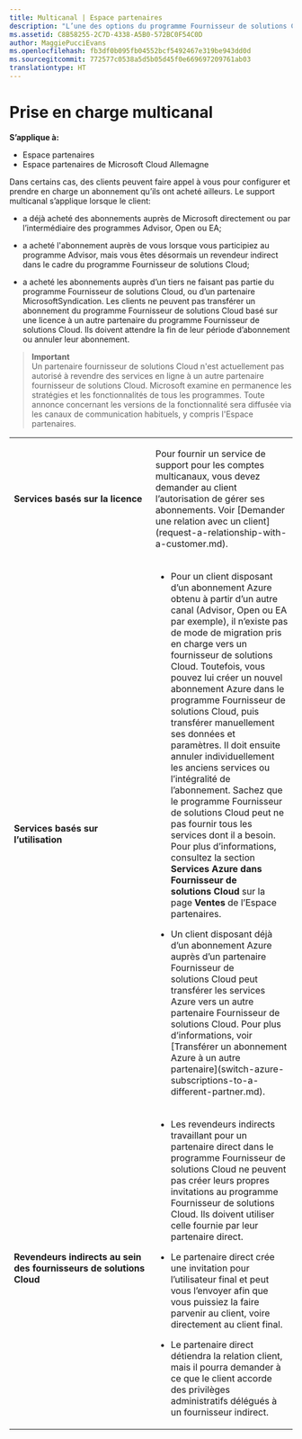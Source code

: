 ```yaml
---
title: Multicanal | Espace partenaires
description: "L’une des options du programme Fournisseur de solutions Cloud permet au partenaire de gérer l’intégralité du cycle de vie de l’abonnement d’un client: ventes, approvisionnement, support et renouvellement."
ms.assetid: C8B58255-2C7D-4338-A5B0-572BC0F54C0D
author: MaggiePucciEvans
ms.openlocfilehash: fb3df0b095fb04552bcf5492467e319be943dd0d
ms.sourcegitcommit: 772577c0538a5d5b05d45f0e669697209761ab03
translationtype: HT
---
```

# <a name="multichannel-support"></a>Prise en charge multicanal

**S’applique à:**

-  Espace partenaires
-  Espace partenaires de Microsoft Cloud Allemagne

Dans certains cas, des clients peuvent faire appel à vous pour configurer et prendre en charge un abonnement qu’ils ont acheté ailleurs. Le support multicanal s’applique lorsque le client:

-   a déjà acheté des abonnements auprès de Microsoft directement ou par l’intermédiaire des programmes Advisor, Open ou EA;

-   a acheté l'abonnement auprès de vous lorsque vous participiez au programme Advisor, mais vous êtes désormais un revendeur indirect dans le cadre du programme Fournisseur de solutions Cloud;

-   a acheté les abonnements auprès d’un tiers ne faisant pas partie du programme Fournisseur de solutions Cloud, ou d’un partenaire MicrosoftSyndication. Les clients ne peuvent pas transférer un abonnement du programme Fournisseur de solutions Cloud basé sur une licence à un autre partenaire du programme Fournisseur de solutions Cloud. Ils doivent attendre la fin de leur période d’abonnement ou annuler leur abonnement.

>**Important**<br>
Un partenaire fournisseur de solutions Cloud n'est actuellement pas autorisé à revendre des services en ligne à un autre partenaire fournisseur de solutions Cloud. Microsoft examine en permanence les stratégies et les fonctionnalités de tous les programmes. Toute annonce concernant les versions de la fonctionnalité sera diffusée via les canaux de communication habituels, y compris l'Espace partenaires. 

<table>
<colgroup>
<col width="50%" />
<col width="50%" />
</colgroup>
<tbody>
<tr class="odd">
<td><p><strong>Services basés sur la licence</strong></p></td>
<td><p>Pour fournir un service de support pour les comptes multicanaux, vous devez demander au client l’autorisation de gérer ses abonnements. Voir [Demander une relation avec un client](request-a-relationship-with-a-customer.md).</p></td>
</tr>
<tr class="even">
<td><p><strong>Services basés sur l’utilisation</strong></p></td>
<td><ul>
<li><p>Pour un client disposant d’un abonnement Azure obtenu à partir d’un autre canal (Advisor, Open ou EA par exemple), il n’existe pas de mode de migration pris en charge vers un fournisseur de solutions Cloud. Toutefois, vous pouvez lui créer un nouvel abonnement Azure dans le programme Fournisseur de solutions Cloud, puis transférer manuellement ses données et paramètres. Il doit ensuite annuler individuellement les anciens services ou l’intégralité de l’abonnement. Sachez que le programme Fournisseur de solutions&nbsp;Cloud peut ne pas fournir tous les services dont il a besoin. Pour plus d’informations, consultez la section <strong>Services Azure dans Fournisseur de solutions&nbsp;Cloud</strong> sur la page <strong>Ventes</strong> de l’Espace partenaires.</p></li>
<li><p>Un client disposant déjà d’un abonnement Azure auprès d’un partenaire Fournisseur de solutions&nbsp;Cloud peut transférer les services Azure vers un autre partenaire Fournisseur de solutions&nbsp;Cloud. Pour plus d’informations, voir [Transférer un abonnement Azure à un autre partenaire](switch-azure-subscriptions-to-a-different-partner.md).</p></li>
</ul></td>
</tr>
<tr class="odd">
<td><p><strong>Revendeurs indirects au sein des fournisseurs de solutions Cloud</strong></p></td>
<td><ul>
<li><p>Les revendeurs indirects travaillant pour un partenaire direct dans le programme Fournisseur de solutions Cloud ne peuvent pas créer leurs propres invitations au programme Fournisseur de solutions Cloud. Ils doivent utiliser celle fournie par leur partenaire direct.</p></li>

<li><p>Le partenaire direct crée une invitation pour l’utilisateur final et peut vous l’envoyer afin que vous puissiez la faire parvenir au client, voire directement au client final.</p></li>

<li><p>Le partenaire direct détiendra la relation client, mais il pourra demander à ce que le client accorde des privilèges administratifs délégués à un fournisseur indirect.</p></li>
</ul></td>
</tr>
</tbody>
</table>

 

 

 



